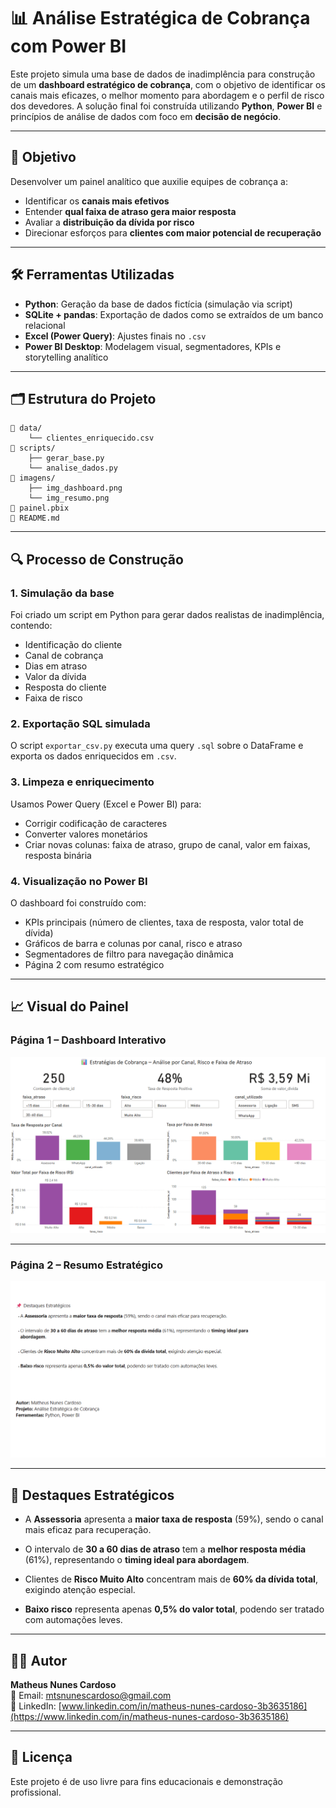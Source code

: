 # 📊 Análise Estratégica de Cobrança com Power BI

Este projeto simula uma base de dados de inadimplência para construção de um **dashboard estratégico de cobrança**, com o objetivo de identificar os canais mais eficazes, o melhor momento para abordagem e o perfil de risco dos devedores. A solução final foi construída utilizando **Python**, **Power BI** e princípios de análise de dados com foco em **decisão de negócio**.

---

## 📌 Objetivo

Desenvolver um painel analítico que auxilie equipes de cobrança a:
- Identificar os **canais mais efetivos**
- Entender **qual faixa de atraso gera maior resposta**
- Avaliar a **distribuição da dívida por risco**
- Direcionar esforços para **clientes com maior potencial de recuperação**

---

## 🛠️ Ferramentas Utilizadas

- **Python**: Geração da base de dados fictícia (simulação via script)
- **SQLite + pandas**: Exportação de dados como se extraídos de um banco relacional
- **Excel (Power Query)**: Ajustes finais no `.csv`
- **Power BI Desktop**: Modelagem visual, segmentadores, KPIs e storytelling analítico

---

## 🗂️ Estrutura do Projeto

```
📁 data/
    └── clientes_enriquecido.csv
📁 scripts/
    ├── gerar_base.py
    └── analise_dados.py
📁 imagens/
    ├── img_dashboard.png
    └── img_resumo.png
📄 painel.pbix
📄 README.md
```

---

## 🔍 Processo de Construção

### 1. **Simulação da base**
Foi criado um script em Python para gerar dados realistas de inadimplência, contendo:
- Identificação do cliente
- Canal de cobrança
- Dias em atraso
- Valor da dívida
- Resposta do cliente
- Faixa de risco

### 2. **Exportação SQL simulada**
O script `exportar_csv.py` executa uma query `.sql` sobre o DataFrame e exporta os dados enriquecidos em `.csv`.

### 3. **Limpeza e enriquecimento**
Usamos Power Query (Excel e Power BI) para:
- Corrigir codificação de caracteres
- Converter valores monetários
- Criar novas colunas: faixa de atraso, grupo de canal, valor em faixas, resposta binária

### 4. **Visualização no Power BI**
O dashboard foi construído com:
- KPIs principais (número de clientes, taxa de resposta, valor total de dívida)
- Gráficos de barra e colunas por canal, risco e atraso
- Segmentadores de filtro para navegação dinâmica
- Página 2 com resumo estratégico

---

## 📈 Visual do Painel

### Página 1 – Dashboard Interativo

![Dashboard](img_dashboard.png)

---

### Página 2 – Resumo Estratégico

![Resumo](img_resumo.png)

---

## 📌 Destaques Estratégicos

- A **Assessoria** apresenta a **maior taxa de resposta** (59%), sendo o canal mais eficaz para recuperação.

- O intervalo de **30 a 60 dias de atraso** tem a **melhor resposta média** (61%), representando o **timing ideal para abordagem**.

- Clientes de **Risco Muito Alto** concentram mais de **60% da dívida total**, exigindo atenção especial.

- **Baixo risco** representa apenas **0,5% do valor total**, podendo ser tratado com automações leves.

---

## 👨‍💻 Autor

**Matheus Nunes Cardoso**  
📧 Email: mtsnunescardoso@gmail.com  
🔗 LinkedIn: [www.linkedin.com/in/matheus-nunes-cardoso-3b3635186](https://www.linkedin.com/in/matheus-nunes-cardoso-3b3635186)

---

## 📎 Licença

Este projeto é de uso livre para fins educacionais e demonstração profissional.
